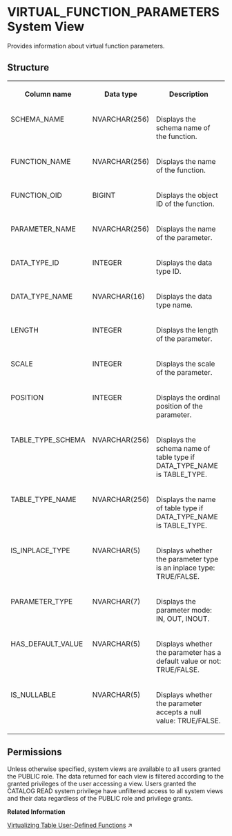 <!-- loio7c267db48ec64462a3662cb9cd74e6ae -->

# VIRTUAL\_FUNCTION\_PARAMETERS System View

Provides information about virtual function parameters.



<a name="loio7c267db48ec64462a3662cb9cd74e6ae___m__s_q_l__p_l_a_n__c_a_c_h_e__o_v_e_r_v_i_e_w_1struct_M_SQL_PLAN_CACHE_OVERVIEW"/>

## Structure


<table>
<tr>
<th valign="top">

Column name

</th>
<th valign="top">

Data type

</th>
<th valign="top">

Description

</th>
</tr>
<tr>
<td valign="top">

SCHEMA\_NAME

</td>
<td valign="top">

NVARCHAR\(256\)

</td>
<td valign="top">

Displays the schema name of the function.

</td>
</tr>
<tr>
<td valign="top">

FUNCTION\_NAME

</td>
<td valign="top">

NVARCHAR\(256\)

</td>
<td valign="top">

Displays the name of the function.

</td>
</tr>
<tr>
<td valign="top">

FUNCTION\_OID

</td>
<td valign="top">

BIGINT

</td>
<td valign="top">

Displays the object ID of the function.

</td>
</tr>
<tr>
<td valign="top">

PARAMETER\_NAME

</td>
<td valign="top">

NVARCHAR\(256\)

</td>
<td valign="top">

Displays the name of the parameter.

</td>
</tr>
<tr>
<td valign="top">

DATA\_TYPE\_ID

</td>
<td valign="top">

INTEGER

</td>
<td valign="top">

Displays the data type ID.

</td>
</tr>
<tr>
<td valign="top">

DATA\_TYPE\_NAME

</td>
<td valign="top">

NVARCHAR\(16\)

</td>
<td valign="top">

Displays the data type name.

</td>
</tr>
<tr>
<td valign="top">

LENGTH

</td>
<td valign="top">

INTEGER

</td>
<td valign="top">

Displays the length of the parameter.

</td>
</tr>
<tr>
<td valign="top">

SCALE

</td>
<td valign="top">

INTEGER

</td>
<td valign="top">

Displays the scale of the parameter.

</td>
</tr>
<tr>
<td valign="top">

POSITION

</td>
<td valign="top">

INTEGER

</td>
<td valign="top">

Displays the ordinal position of the parameter.

</td>
</tr>
<tr>
<td valign="top">

TABLE\_TYPE\_SCHEMA

</td>
<td valign="top">

NVARCHAR\(256\)

</td>
<td valign="top">

Displays the schema name of table type if DATA\_TYPE\_NAME is TABLE\_TYPE.

</td>
</tr>
<tr>
<td valign="top">

TABLE\_TYPE\_NAME

</td>
<td valign="top">

NVARCHAR\(256\)

</td>
<td valign="top">

Displays the name of table type if DATA\_TYPE\_NAME is TABLE\_TYPE.

</td>
</tr>
<tr>
<td valign="top">

IS\_INPLACE\_TYPE

</td>
<td valign="top">

NVARCHAR\(5\)

</td>
<td valign="top">

Displays whether the parameter type is an inplace type: TRUE/FALSE.

</td>
</tr>
<tr>
<td valign="top">

PARAMETER\_TYPE

</td>
<td valign="top">

NVARCHAR\(7\)

</td>
<td valign="top">

Displays the parameter mode: IN, OUT, INOUT.

</td>
</tr>
<tr>
<td valign="top">

HAS\_DEFAULT\_VALUE

</td>
<td valign="top">

NVARCHAR\(5\)

</td>
<td valign="top">

Displays whether the parameter has a default value or not: TRUE/FALSE.

</td>
</tr>
<tr>
<td valign="top">

IS\_NULLABLE

</td>
<td valign="top">

NVARCHAR\(5\)

</td>
<td valign="top">

Displays whether the parameter accepts a null value: TRUE/FALSE.

</td>
</tr>
</table>



<a name="loio7c267db48ec64462a3662cb9cd74e6ae__section_qf1_z11_fzb"/>

## Permissions

Unless otherwise specified, system views are available to all users granted the PUBLIC role. The data returned for each view is filtered according to the granted privileges of the user accessing a view. Users granted the CATALOG READ system privilege have unfiltered access to all system views and their data regardless of the PUBLIC role and privilege grants.

**Related Information**  


[Virtualizing Table User-Defined Functions](https://help.sap.com/viewer/477aa413a36c4a95878460696fcc8896/2024_3_QRC/en-US/2f6c8c47650b4acebe359598b6737e6c.html "In the SAP HANA Cloud, SAP HANA database, you can create virtual table user-defined functions (TUDFs) that point to remote table user-defined functions in another SAP HANA Cloud, SAP HANA database or in an SAP HANA on-premise system.") :arrow_upper_right:

